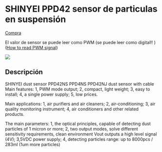 # SHINYEI PPD42 sensor de particulas en suspensión

[Compra](https://es.aliexpress.com/item/SHINYEI-dust-sensor-PPD42NS-PPD4NS-PPD42NJ-dust-sensor-with-cable/32305336628.html?spm=2114.13010608.0.0.BrP51G&detailNewVersion=&categoryId=523)

El valor de sensor se puede leer como  PWM (se puede leer como digital!! ) ([How to read PWM signal](http://www.benripley.com/diy/arduino/three-ways-to-read-a-pwm-signal-with-arduino/))

![](https://ae01.alicdn.com/kf/HTB1MSx0HpXXXXcIXVXXq6xXFXXX3/220667657/HTB1MSx0HpXXXXcIXVXXq6xXFXXX3.jpg?size=157456&height=750&width=1000&hash=430f15c763a3fbbfffd49bbbfc82cf10)

## Descripción

SHINYEI dust sensor PPD42NS PPD4NS PPD42NJ dust sensor with cable
Main features:
1, PWM mode output;
2, compact, light weight;
3, easy to install;
4, a single power supply;
5, low prices.

Main applications:
1, air purifiers and air cleaners;
2, air-conditioning;
3, air quality monitoring instrument;
4, air conditioners and other related products.

The main parameters:
1, the optical principles, capable of detecting dust particles of 1 micron or more;
2, two output modes, solve different sensitivity requirements, clean environment Vout outputs a high level signal (4V);
3,5VDC power supply;
4, detecting particles range: up to 8000pcs / 283ml (1um more particles)
